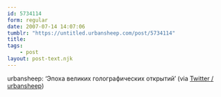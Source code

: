 ```yaml
---
id: 5734114
form: regular
date: 2007-07-14 14:07:06
tumblr: "https://untitled.urbansheep.com/post/5734114"
title:
tags:
    - post
layout: post-text.njk
---
```


<p>urbansheep: &lsquo;Эпоха великих голографических открытий&rsquo; (via <a href="http://twitter.com/urbansheep/statuses/149509642">Twitter / urbansheep</a>)</p>

